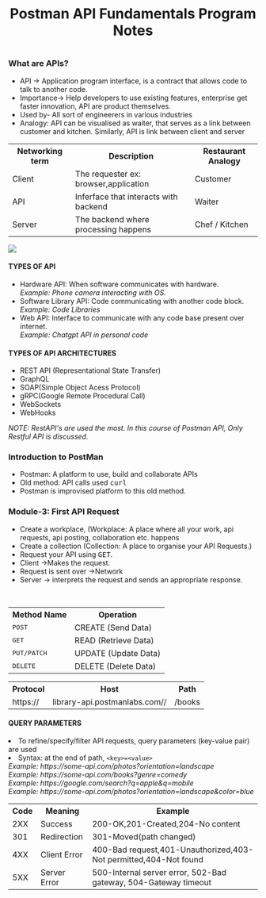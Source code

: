 <h1 align="center">Postman API Fundamentals Program Notes<h1>
<h3>What are APIs?</h3>
<ul> 
  <li>API -> Application program interface, is a contract that allows code to talk to another code. </li>
  <li> Importance-> Help developers to use existing features, enterprise get faster innovation, API are product themselves.</li>
  <li> Used by- All sort of engineerers in various industries</li>    
  
  <li> Analogy: API can be visualised as waiter, that serves as a link between customer and kitchen. Similarly, API is link between client and server</li> </ul>
  
  <table align = "center">
    <th>Networking term</th>
    <th>Description</th>
    <th>Restaurant Analogy</th>
    <tr>
      <td>Client</td>
      <td>The requester ex: browser,application</td>
      <td>Customer</td>
    </tr>
    <tr>
      <td>API</td>
      <td>Inferface that interacts with backend</td>
      <td>Waiter</td>
    </tr>
    <tr>
      <td>Server</td>
      <td>The backend where processing happens</td>
      <td>Chef / Kitchen</td>
    </tr>
  </table>
  <img src="https://everpath-course-content.s3-accelerate.amazonaws.com/instructor%2F26fp2261340y1ukokimvca8su%2Fpublic%2F1647355689%2Fdigitalrestaurant.1647355689760.png">
  
  <h4>TYPES OF API</h4>
  <ul><li>Hardware API: When software communicates with hardware. <br> <i> Example: Phone camera interacting with OS.</i></li>
    <li>Software Library API: Code communicating with another code block. <br> <i> Example: Code Libraries </i></li>
    <li>Web API: Interface to communicate with any code base present over internet. <br> <i> Example: Chatgpt API in personal code</i></li></ul>
  <h4>TYPES OF API ARCHITECTURES</h4>
  <ul>
    <li>REST API (Representational State Transfer)</li>
    <li>GraphQL</li>
    <li>SOAP(Simple Object Acess Protocol)</li>
    <li>gRPC(Google Remote Procedural Call)</li>
    <li>WebSockets</li>
    <li>WebHooks</li>
  </ul>
  <p><i>NOTE: RestAPI's are used the most. In this course of Postman API, Only Restful API is discussed.</p></i>
  
  <h3>Introduction to PostMan</h3>
  <ul>
    <li>Postman: A platform to use, build and collaborate APIs</li>
    <li>Old method: API calls used <kbd>curl</kbd></li>
    <li>Postman is improvised platform to this old method.</li>
  </ul>
   
  <h3>Module-3: First API Request</h3>
  <ul>
    <li>Create a workplace, (Workplace: A place where all your work, api requests, api posting, collaboration etc. happens</li>
    <li> Create a collection (Collection: A place to organise your API Requests.) </li>
    <li> Request your API using <kbd>GET</kbd>.</li>
    <li>Client ->Makes the request.</li> 
    <li>Request is sent over ->Network</li> 
    <li>Server -> interprets the request and sends an appropriate response.</li>
  </ul>    
<br>
    <table align="center">
      <th>Method Name</th>
      <th>Operation</th>
      <tr> 
        <td><kbd>POST</kbd></td>
        <td> CREATE (Send Data)</td>
      </tr>  
      <tr>
        <td><kbd>GET</kbd></td>
        <td> READ (Retrieve Data)</td>
      </tr>
      <tr>  
        <td><kbd>PUT/PATCH</kbd></td>
        <td> UPDATE (Update Data)</td>
      </tr>
      <tr>  
        <td><kbd>DELETE</kbd></td>
        <td> DELETE (Delete Data)</td>
      </tr>
    </table>
  
  <table align="center">
    <th>Protocol</th>
    <th>Host</th>
    <th>Path</th>
    <tr>
      <td>https://</td>
      <td>library-api.postmanlabs.com//</td>
      <td>/books</td>
    </tr>
  </table>    
<h4>QUERY PARAMETERS</h4>
  <li>To refine/specify/filter API requests, query parameters (key-value pair) are used</li>
  <li>Syntax: at the end of path, <code>&lt;key&gt;=&lt;value&gt;</code></li>
  <i>Example: https://some-api.com/photos?orientation=landscape</i><br>
  <i>Example: https://some-api.com/books?genre=comedy</i><br>
  <i>Example: https://google.com/search?q=apple&q=mobile</i><br>
  <i>Example: https://some-api.com/photos?orientation=landscape&color=blue</i><br>
  
  <table>
    <th>Code</th>
    <th>Meaning</th>
    <th>Example</th>
    <tr>
      <td>2XX</td>
      <td>Success</td>
      <td>200-OK,201-Created,204-No content</td>
    </tr>
    <tr>
      <td>301</td>
      <td>Redirection</td>
      <td>301-Moved(path changed)</td>
    </tr>
    <tr>
      <td>4XX</td>
      <td>Client Error</td>
      <td>400-Bad request,401-Unauthorized,403-Not permitted,404-Not found</td>
    </tr>
    <tr>
      <td>5XX</td>
      <td>Server Error</td>
      <td>500-Internal server error, 502-Bad gateway, 504-Gateway timeout</td>
    </tr>
  </table>
  
  
  
  
  
  
